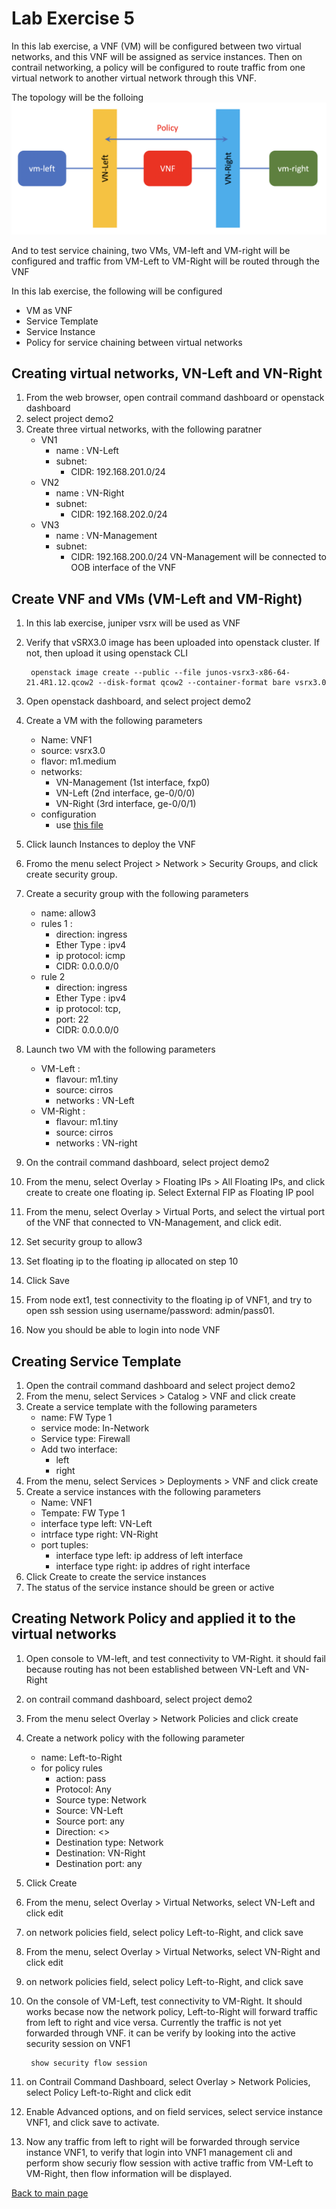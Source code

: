 # Lab Exercise 5
In this lab exercise, a VNF (VM) will be configured between two virtual networks, and this VNF will be assigned as service instances. Then on contrail networking, a policy will be configured to route traffic from one virtual network to another virtual network through this VNF.

The topology will be the folloing
![topology](images/topology.png)

And to test service chaining, two VMs, VM-left and VM-right will be configured and traffic from VM-Left to VM-Right will be routed through the VNF 


In this lab exercise, the following will be configured
- VM as VNF
- Service Template
- Service Instance
- Policy for service chaining between virtual networks


## Creating virtual networks, VN-Left and VN-Right
1. From the web browser, open contrail command dashboard or openstack dashboard
2. select project demo2
3. Create three virtual networks, with the following paratner
   - VN1 
     - name : VN-Left
     - subnet:
       * CIDR: 192.168.201.0/24
   - VN2
     - name : VN-Right
     - subnet:
       * CIDR: 192.168.202.0/24
   - VN3
     - name : VN-Management
     - subnet:
       * CIDR: 192.168.200.0/24
   VN-Management will be connected to OOB interface of the VNF

## Create VNF and VMs (VM-Left and VM-Right)
1. In this lab exercise, juniper vsrx will be used as VNF 
2. Verify that vSRX3.0 image has been uploaded into openstack cluster. If not, then upload it using openstack CLI

        openstack image create --public --file junos-vsrx3-x86-64-21.4R1.12.qcow2 --disk-format qcow2 --container-format bare vsrx3.0
3. Open openstack dashboard, and select project demo2
4. Create a VM with the following parameters
   - Name: VNF1
   - source: vsrx3.0
   - flavor: m1.medium
   - networks:
        * VN-Management (1st interface, fxp0)
        * VN-Left (2nd interface, ge-0/0/0)
        * VN-Right (3rd interface, ge-0/0/1)
   - configuration
      * use [this file](vnf1.conf)
5. Click launch Instances to deploy the VNF
6. Fromo the menu select Project > Network > Security Groups, and click create security group.
7. Create a security group with the following parameters
   - name: allow3
   - rules 1 : 
      - direction: ingress
      - Ether Type : ipv4
      - ip protocol: icmp
      - CIDR: 0.0.0.0/0
   - rule 2
      - direction: ingress
      - Ether Type : ipv4
      - ip protocol: tcp, 
      - port: 22
      - CIDR: 0.0.0.0/0
8. Launch two VM with the following parameters
   - VM-Left :
       - flavour: m1.tiny
       - source: cirros
       - networks : VN-Left
   - VM-Right :
       - flavour: m1.tiny
       - source: cirros
       - networks : VN-right
      
9. On the contrail command dashboard, select project demo2 
10. From the menu, select Overlay > Floating IPs > All Floating IPs, and click create to create one floating ip. Select External FIP as Floating IP pool
11. From the menu, select Overlay > Virtual Ports, and select the virtual port of the VNF that connected to VN-Management, and click edit.
12. Set security group to allow3
13. Set floating ip to the floating ip allocated on step 10
13. Click Save
14. From node ext1, test connectivity to the floating ip of VNF1, and try to open ssh session using username/password: admin/pass01.
15. Now you should be able to login into node VNF


## Creating Service Template 
1. Open the contrail command dashboard and select project demo2
2. From the menu, select Services > Catalog > VNF and click create
3. Create a service template with the following parameters
   - name: FW Type 1
   - service mode: In-Network
   - Service type: Firewall
   - Add two interface:
      * left
      * right
4. From the menu, select Services > Deployments > VNF and click create
5. Create a service instances with the following parameters
   - Name: VNF1
   - Tempate: FW Type 1
   - interface type left: VN-Left
   - intrface type right: VN-Right
   - port tuples:
      * interface type left: ip address of left interface
      * interface type right: ip addres of right interface
6. Click Create to create the service instances
7. The status of the service instance should be green or active

## Creating Network Policy and applied it to the virtual networks
1. Open console to VM-left, and test connectivity to VM-Right. it should fail because routing has not been established between VN-Left and VN-Right
2. on contrail command dashboard, select project demo2
3. From the menu select Overlay > Network Policies and click create
4. Create a network policy with the following parameter
   - name: Left-to-Right
   - for policy rules
      * action: pass
      * Protocol: Any
      * Source type: Network
      * Source: VN-Left
      * Source port: any
      * Direction: <>
      * Destination type: Network
      * Destination: VN-Right
      * Destination port: any
5. Click Create
6. From the menu, select Overlay > Virtual Networks, select VN-Left and click edit
7. on network policies field, select policy Left-to-Right, and click save
8. From the menu, select Overlay > Virtual Networks, select VN-Right and click edit
7. on network policies field, select policy Left-to-Right, and click save
8. On the console of VM-Left, test connectivity to VM-Right. It should works becase now the network policy, Left-to-Right will forward traffic from left to right and vice versa.
   Currently the traffic is not yet forwarded through VNF. it can be verify by looking into the active security session on VNF1

        show security flow session
9. on Contrail Command Dashboard, select Overlay > Network Policies, select Policy Left-to-Right and click edit
10. Enable Advanced options, and on field services, select service instance VNF1, and click save to activate.
11. Now any traffic from left to right will be forwarded through service instance VNF1, to verify that login into VNF1 management cli and perform show securiy flow session with active traffic from VM-Left to VM-Right, then flow information will be displayed.



[Back to main page](../README.md)